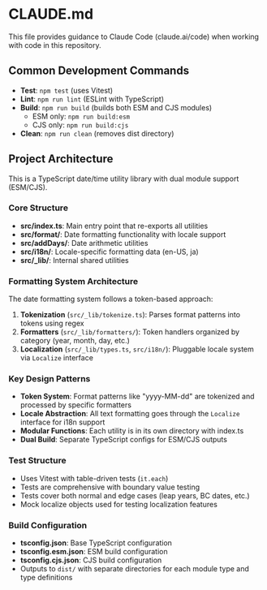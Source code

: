 # CLAUDE.md

This file provides guidance to Claude Code (claude.ai/code) when working with code in this repository.

## Common Development Commands

- **Test**: `npm test` (uses Vitest)
- **Lint**: `npm run lint` (ESLint with TypeScript)
- **Build**: `npm run build` (builds both ESM and CJS modules)
  - ESM only: `npm run build:esm`
  - CJS only: `npm run build:cjs`
- **Clean**: `npm run clean` (removes dist directory)

## Project Architecture

This is a TypeScript date/time utility library with dual module support (ESM/CJS).

### Core Structure

- **src/index.ts**: Main entry point that re-exports all utilities
- **src/format/**: Date formatting functionality with locale support
- **src/addDays/**: Date arithmetic utilities
- **src/i18n/**: Locale-specific formatting data (en-US, ja)
- **src/_lib/**: Internal shared utilities

### Formatting System Architecture

The date formatting system follows a token-based approach:

1. **Tokenization** (`src/_lib/tokenize.ts`): Parses format patterns into tokens using regex
2. **Formatters** (`src/_lib/formatters/`): Token handlers organized by category (year, month, day, etc.)
3. **Localization** (`src/_lib/types.ts`, `src/i18n/`): Pluggable locale system via `Localize` interface

### Key Design Patterns

- **Token System**: Format patterns like "yyyy-MM-dd" are tokenized and processed by specific formatters
- **Locale Abstraction**: All text formatting goes through the `Localize` interface for i18n support
- **Modular Functions**: Each utility is in its own directory with index.ts
- **Dual Build**: Separate TypeScript configs for ESM/CJS outputs

### Test Structure

- Uses Vitest with table-driven tests (`it.each`)
- Tests are comprehensive with boundary value testing
- Tests cover both normal and edge cases (leap years, BC dates, etc.)
- Mock localize objects used for testing localization features

### Build Configuration

- **tsconfig.json**: Base TypeScript configuration
- **tsconfig.esm.json**: ESM build configuration
- **tsconfig.cjs.json**: CJS build configuration
- Outputs to `dist/` with separate directories for each module type and type definitions
